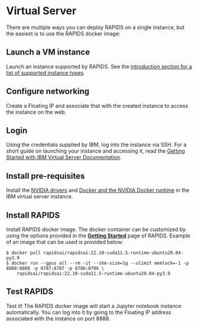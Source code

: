 # Virtual Server

There are multiple ways you can deploy RAPIDS on a single instance, but the easiest is to use the RAPIDS docker image:

## Launch a VM instance

Launch an instance supported by RAPIDS. See the [introduction section for a list of supported instance types](index).

## Configure networking

Create a Floating IP and associate that with the created instance to access the instance on the web.

## Login

Using the credentials supplied by IBM, log into the instance
via SSH. For a short guide on launching your instance and accessing it, read the
[Getting Started with IBM Virtual Server Documentation](https://cloud.ibm.com/docs/virtual-servers?topic=virtual-servers-getting-started-tutorial).

## Install pre-requisites

Install the [NVIDIA drivers](https://docs.nvidia.com/datacenter/cloud-native/container-toolkit/install-guide.html#nvidia-drivers) and [Docker and the NVIDIA Docker
runtime](https://docs.nvidia.com/datacenter/cloud-native/container-toolkit/install-guide.html)
in the IBM virtual server instance.

## Install RAPIDS

Install RAPIDS docker image. The docker container can be
customized by using the options provided in the **[Getting
Started](https://rapids.ai/start.html)** page of RAPIDS. Example of an image
that can be used is provided below:

```shell
$ docker pull rapidsai/rapidsai:22.10-cuda11.5-runtime-ubuntu20.04-py3.9
$ docker run --gpus all --rm -it --shm-size=1g --ulimit memlock=-1 -p 8888:8888 -p 8787:8787 -p 8786:8786 \
    rapidsai/rapidsai:22.10-cuda11.5-runtime-ubuntu20.04-py3.9
```

## Test RAPIDS

Test it! The RAPIDS docker image will start a Jupyter
notebook instance automatically. You can log into it by going to the Floating IP address
associated with the instance on port 8888.

